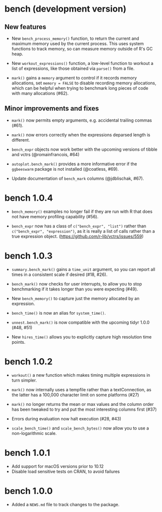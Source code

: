 # bench (development version)

## New features

* New `bench_process_memory()` function, to return the current and maximum
  memory used by the current process. This uses system functions to track
  memory, so can measure memory outside of R's GC heap.

* New `workout_expressions()` function, a low-level function to workout a list
  of expressions, like those obtained via `parse()` from a file.

* `mark()` gains a `memory` argument to control if it records memory
  allocations, set `memory = FALSE` to disable recording memory allocations,
  which can be helpful when trying to benchmark long pieces of code with many
  allocations (#62).

## Minor improvements and fixes

* `mark()` now permits empty arguments, e.g. accidental trailing commas (#61).

* `mark()` now errors correctly when the expressions deparsed length is
  different.

* `bench_expr` objects now work better with the upcoming versions of tibble and
  vctrs (@romainfrancois, #64)

* `autoplot.bench_mark()` provides a more informative error if the `ggbeeswarm` package is not installed (@coatless, #69).

* Update documentation of `bench_mark` columns (@jdblischak, #67).

# bench 1.0.4

* `bench_memory()` examples no longer fail if they are run with R that does not
  have memory profiling capability (#56).

* `bench_expr` now has a class of `c("bench_expr", "list")` rather than
  `c("bench_expr", "expression")`, as it is really a list of calls rather than
  a true expression object. (https://github.com/r-lib/vctrs/issues/559)

# bench 1.0.3

* `summary.bench_mark()` gains a `time_unit` argument, so you can report all
  times in a consistent scale if desired (#18, #26).

* `bench_mark()` now checks for user interrupts, to allow you to stop benchmarking 
  if it takes longer than you were expecting (#49).

* New `bench_memory()` to capture just the memory allocated by an expression.

* `bench_time()` is now an alias for `system_time()`.

* `unnest.bench_mark()` is now compatible with the upcoming tidyr 1.0.0 (#48, #51)

* New `hires_time()` allows you to explicitly capture high resolution time
  points.

# bench 1.0.2

* `workout()` a new function which makes timing multiple expressions in turn
  simpler.

* `mark()` now internally uses a tempfile rather than a
  textConnection, as the latter has a 100,000 character limit on
  some platforms (#27)

* `mark()` no longer returns the mean or max values and the column order has
  been tweaked to try and put the most interesting columns first (#37)

* Errors during evaluation now halt execution (#28, #43)

* `scale_bench_time()` and `scale_bench_bytes()` now allow you to use a non-logarithmic scale.

# bench 1.0.1

* Add support for macOS versions prior to 10.12
* Disable load sensitive tests on CRAN, to avoid failures

# bench 1.0.0

* Added a `NEWS.md` file to track changes to the package.
